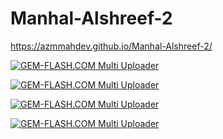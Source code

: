 # Manhal-Alshreef-2

https://azmmahdev.github.io/Manhal-Alshreef-2/



<a href="https://img.gem-flash.com/"><img src="https://img.gem-flash.com/images/49116998952677088629.jpg" border="0" alt="GEM-FLASH.COM Multi Uploader" /></a>



<a href="https://img.gem-flash.com/"><img src="https://img.gem-flash.com/images/69576204183682422221.jpg" border="0" alt="GEM-FLASH.COM Multi Uploader" /></a>





<a href="https://img.gem-flash.com/"><img src="https://img.gem-flash.com/images/89453957456534337580.jpg" border="0" alt="GEM-FLASH.COM Multi Uploader" /></a>







<a href="https://img.gem-flash.com/"><img src="https://img.gem-flash.com/images/98007034718702868201.jpg" border="0" alt="GEM-FLASH.COM Multi Uploader" /></a>


